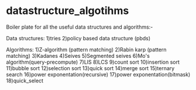 # datastructure_algotihms
Boiler plate for all the useful data structures and algorithms:-

Data structures:
1)tries 
2)policy based data structure (pbds)


Algorithms:
1)Z-algorithm (pattern matching)
2)Rabin karp (pattern matching)
3)Kadanes 
4)Seives 
5)Segmented seives 
6)Mo's algorithm(query-precompute)
7)LIS 
8)LCS
9)count sort
10)insertion sort
11)bubble sort
12)selection sort 
13)quick sort
14)merge sort 
15)ternary search
16)power exponentation(recursive)
17)power exponentation(bitmask)
18)quick_select
